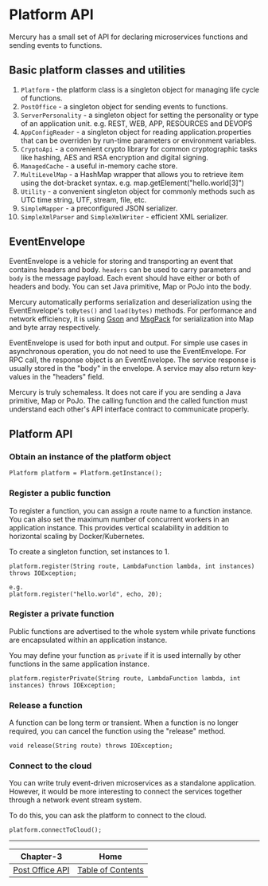 # Platform API

Mercury has a small set of API for declaring microservices functions and sending events to functions.

## Basic platform classes and utilities

1. `Platform` - the platform class is a singleton object for managing life cycle of functions.
2. `PostOffice` - a singleton object for sending events to functions.
3. `ServerPersonality` - a singleton object for setting the personality or type of an application unit. 
    e.g. REST, WEB, APP, RESOURCES and DEVOPS
4. `AppConfigReader` - a singleton object for reading application.properties that can be overriden by run-time 
    parameters or environment variables.
5. `CryptoApi` - a convenient crypto library for common cryptographic tasks like hashing, AES and RSA encryption 
    and digital signing.
6. `ManagedCache` - a useful in-memory cache store.
7. `MultiLevelMap` - a HashMap wrapper that allows you to retrieve item using the dot-bracket syntax. 
    e.g. map.getElement("hello.world[3]")
8. `Utility` - a convenient singleton object for commonly methods such as UTC time string, UTF, stream, file, etc.
9. `SimpleMapper` - a preconfigured JSON serializer.
10. `SimpleXmlParser` and `SimpleXmlWriter` - efficient XML serializer.

## EventEnvelope

EventEnvelope is a vehicle for storing and transporting an event that contains headers and body. `headers` can be 
used to carry parameters and `body` is the message payload. Each event should have either or both of headers and body. 
You can set Java primitive, Map or PoJo into the body.

Mercury automatically performs serialization and deserialization using the EventEnvelope's `toBytes()` and `load(bytes)` 
methods. For performance and network efficiency, it is using 
[Gson](https://github.com/google/gson) and [MsgPack](https://msgpack.org/) 
for serialization into Map and byte array respectively.

EventEnvelope is used for both input and output. For simple use cases in asynchronous operation, 
you do not need to use the EventEnvelope. For RPC call, the response object is an EventEnvelope. 
The service response is usually stored in the "body" in the envelope. 
A service may also return key-values in the "headers" field.

Mercury is truly schemaless. It does not care if you are sending a Java primitive, Map or PoJo. 
The calling function and the called function must understand each other's API interface contract to 
communicate properly.

## Platform API

### Obtain an instance of the platform object

```
Platform platform = Platform.getInstance();
```

### Register a public function

To register a function, you can assign a route name to a function instance. You can also set the maximum number of 
concurrent workers in an application instance. This provides vertical scalability in addition to horizontal 
scaling by Docker/Kubernetes.

To create a singleton function, set instances to 1.

```
platform.register(String route, LambdaFunction lambda, int instances) throws IOException;

e.g.
platform.register("hello.world", echo, 20);
```

### Register a private function

Public functions are advertised to the whole system while private functions are encapsulated within an 
application instance.

You may define your function as `private` if it is used internally by other functions in the same application instance. 

```
platform.registerPrivate(String route, LambdaFunction lambda, int instances) throws IOException;
```

### Release a function

A function can be long term or transient. When a function is no longer required, you can cancel the function 
using the "release" method.

```
void release(String route) throws IOException;
```

### Connect to the cloud

You can write truly event-driven microservices as a standalone application. However, it would be more interesting 
to connect the services together through a network event stream system.

To do this, you can ask the platform to connect to the cloud.
```
platform.connectToCloud();
```

---

| Chapter-3                              | Home                                     |
| :-------------------------------------:|:----------------------------------------:|
| [Post Office API](CHAPTER-3.md)        | [Table of Contents](TABLE-OF-CONTENTS.md)|

